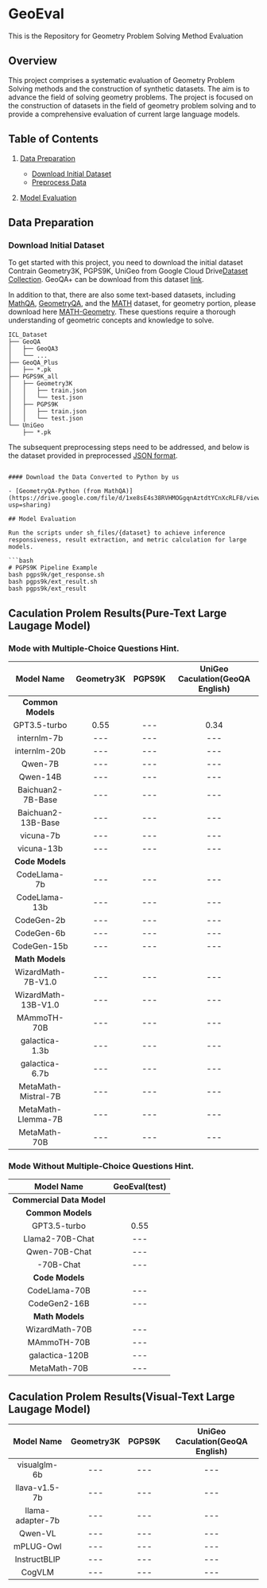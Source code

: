 # GeoEval
This is the Repository for Geometry Problem Solving Method Evaluation



## Overview

This project comprises a systematic evaluation of Geometry Problem Solving methods and the construction of synthetic datasets. The aim is to advance the field of solving geometry problems. The project is focused on the construction of datasets in the field of geometry problem solving and to provide a comprehensive evaluation of current large language models.

## Table of Contents

1. [Data Preparation](#data-preparation)
   - [Download Initial Dataset](#download-initial-dataset)
   - [Preprocess Data](#preprocess-data)
   
2. [Model Evaluation](#model-evaluation)


## Data Preparation

### Download Initial Dataset

To get started with this project, you need to download the initial dataset Contrain Geometry3K, PGPS9K, UniGeo from Google Cloud Drive[Dataset Collection](https://drive.google.com/file/d/13xWRtt_C4jpA3F8NZ3deR089I3s17_WK/view?usp=drive_link). GeoQA+ can be download from this dataset [link](https://drive.google.com/file/d/1KL4_wIzr3p8XSKMkkLgYcYwCbb0TzZ9O/view?usp=drive_link).  

In addition to that, there are also some text-based datasets, including [MathQA](https://drive.google.com/file/d/11E3ALsQxEtOPVtjKxrAwN99MIhtWl4No/view?usp=drive_link), [GeometryQA](https://github.com/DoubleBite/Sequence-to-General-tree/blob/master/data/geometryQA/geometry1398.json), and the [MATH](https://drive.google.com/file/d/1t4X03JIVXl6X_GNXl8R70W_rExJ_m_xD/view?usp=sharing) dataset, for geometry portion, please download here [MATH-Geometry](https://drive.google.com/file/d/1NaSMxlHM7zyBxW7cHV8ZSXeWLeDEpTIG/view?usp=sharing). These questions require a thorough understanding of geometric concepts and knowledge to solve.
```
ICL_Dataset
├── GeoQA
│   ├── GeoQA3
│   └── ...
├── GeoQA_Plus
│   ├── *.pk
├── PGPS9K_all
│   ├── Geometry3K
│   │   ├── train.json
│   │   └── test.json
│   ├── PGPS9K
│   │   ├── train.json
│   │   └── test.json
└── UniGeo
    ├── *.pk
```

The subsequent preprocessing steps need to be addressed, and below is the dataset provided in preprocessed [JSON format](https://drive.google.com/file/d/1ie8HJC5qdlY1pxn4H0peoV6A3TgHAbTx/view?usp=drive_link).


```

#### Download the Data Converted to Python by us

- [GeometryQA-Python (from MathQA)](https://drive.google.com/file/d/1xe8sE4s38RVHMOGgqnAztdtYCnXcRLF8/view?usp=sharing)

## Model Evaluation

Run the scripts under sh_files/{dataset} to achieve inference responsiveness, result extraction, and metric calculation for large models.

```bash
# PGPS9K Pipeline Example
bash pgps9k/get_response.sh
bash pgps9k/ext_result.sh
bash pgps9k/ext_result
```

## Caculation Prolem Results(Pure-Text Large Laugage Model)

### Mode with Multiple-Choice Questions Hint.
| Model Name             | Geometry3K | PGPS9K | UniGeo Caculation(GeoQA English) |
|:----------------------:|:----------:|:------:|:-------------------------------:|
| **Common Models**      |            |        |                                 |
| GPT3.5-turbo           | 0.55       |  ---   | 0.34                            |
| internlm-7b            | ---        | ---    | ---                             |
| internlm-20b           | ---        | ---    | ---                             |
| Qwen-7B                | ---        | ---    | ---                             |
| Qwen-14B               | ---        | ---    | ---                             |
| Baichuan2-7B-Base      | ---        | ---    | ---                             |
| Baichuan2-13B-Base     | ---        | ---    | ---                             |
| vicuna-7b              | ---        | ---    | ---                             |
| vicuna-13b             | ---        | ---    | ---                             |
| **Code Models**        |            |        |                                 |
| CodeLlama-7b           | ---        | ---    | ---                             |
| CodeLlama-13b          | ---        | ---    | ---                             |
| CodeGen-2b             | ---        | ---    | ---                             |
| CodeGen-6b             | ---        | ---    | ---                             |
| CodeGen-15b            | ---        | ---    | ---                             |
| **Math Models**        |            |        |                                 |
| WizardMath-7B-V1.0     | ---        | ---    | ---                             |
| WizardMath-13B-V1.0    | ---        | ---    | ---                             |
| MAmmoTH-70B            | ---        | ---    | ---                             |
| galactica-1.3b         | ---        | ---    | ---                             |
| galactica-6.7b         | ---        | ---    | ---                             |
| MetaMath-Mistral-7B    | ---        | ---    | ---                             |
| MetaMath-Llemma-7B     | ---        | ---    | ---                             |
| MetaMath-70B       | ---        | ---    | ---                             |



### Mode Without Multiple-Choice Questions Hint.
| Model Name             | GeoEval(test) |
|:----------------------:|:----------:|
| **Commercial Data Model**|            |
| **Common Models**      |            |
| GPT3.5-turbo           | 0.55       | 
| Llama2-70B-Chat        | ---        | 
| Qwen-70B-Chat          | ---        | 
| -70B-Chat              | ---        | 
| **Code Models**        |            |  
| CodeLlama-70B          | ---        |
| CodeGen2-16B           | ---        | 
| **Math Models**        |            |
| WizardMath-70B         | ---        | 
| MAmmoTH-70B            | ---        | 
| galactica-120B         | ---        | 
| MetaMath-70B           | ---        | 


## Caculation Prolem Results(Visual-Text Large Laugage Model)
| Model Name          | Geometry3K | PGPS9K | UniGeo Caculation(GeoQA English) |
|:-------------------:|:----------:|:------:|:-------------------------------:|
| visualglm-6b        | ---        | ---    | ---                             |
| llava-v1.5-7b       | ---        | ---    | ---                             |
| llama-adapter-7b    | ---        | ---    | ---                             |
| Qwen-VL             | ---        | ---    | ---                             |
| mPLUG-Owl           | ---        | ---    | ---                             |
| InstructBLIP        | ---        | ---    | ---                             |
| CogVLM              | ---        | ---    | ---                             |






